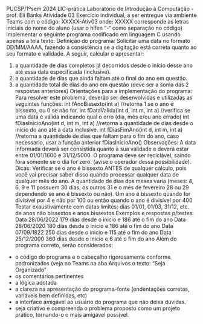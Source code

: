 PUCSP/1ºsem 2024 LIC-prática
Laboratório de Introdução à Computação -
prof. Eli Banks
Atividade 03
Exercício individual, a ser entregue via ambiente
Teams com o código:
XXXXX-Ativ03 
onde: XXXXX corresponde às letras iniciais do nome do aluno
 (usar o hífen “-“ como separação no código)
Implementar o seguinte programa codificado em linguagem C usando
apenas a tela texto:
Definição do programa:
Solicitar uma data no formato DD/MM/AAAA, fazendo a consistência se a
digitação está correta quanto ao seu formato e validade.
A seguir, calcular e apresentar:
1. a quantidade de dias completos já decorridos desde o início desse ano
até essa data especificada (inclusive). 
2. a quantidade de dias que ainda faltam até o final do ano em questão.
3. a quantidade total de dias do ano em questão (deve ser a soma das 2
respostas anteriores)
Orientações para a implementação do programa:
Para resolver este problema, deverão ser desenvolvidas e utilizadas as
seguintes funções:
int fAnoBissexto(int a) //retorna 1 se o ano é bissexto, ou 0 se não for.
int fDataValida(int d, int m, int a) //verifica se uma data é válida
indicando qual o erro (dia, mês e/ou ano errado)
int fDiasInicioAno(int d, int m, int a) //retorna a quantidade de dias
desde o início do ano até a data inclusive.
int fDiasFimAno(int d, int m, int a) //retorna a quantidade de dias que
faltam para o fim do ano, caso necessario, usar a função anterior
fDiasInicioAno()
Observações:
A data informada deverá ser consistida quanto à sua validade e deverá
estar entre 01/01/1600 e 31/12/5000.
O programa deve ser reciclável, saindo fora somente se o dia for zero.
(avise o operador dessa possibilidade).
Dicas:
Verificar se o ano é bissexto ANTES de qualquer cálculo, pois você vai
precisar saber disso quando processar qualquer data de qualquer mês do
ano.
A quantidade de dias dos meses varia (meses: 4, 6, 9 e 11 possuem 30 dias,
os outros 31 e o mês de fevereiro 28 ou 29 dependendo se ano é bissexto
ou não). 
Um ano é bissexto quando for divisível por 4 e não por 100 ou então
quando o ano é divisível por 400
Testar exaustivamente com datas limites: dias 01/01, 01/03, 31/12, etc. de
anos não bissextos e anos bissextos
Exemplos e respostas p/testes:
 Data 28/06/2022 179 dias desde o inicio e 186 até o fim do ano
 Data 28/06/2020 180 dias desde o inicio e 186 até o fim do ano
 Data 07/09/1822 250 dias desde o inicio e 115 até o fim do ano
 Data 25/12/2000 360 dias desde o inicio e 6 até o fim do ano
Além do programa correto, serão considerados:
- o código do programa e o cabeçalho rigorosamente conforme 
padronizados (veja no Teams na aba Arquivos o texto: “Seja Organizado” 
- os comentários pertinentes
- a lógica adotada
- a clareza na apresentação do programa-fonte (endentações corretas, 
variáveis bem definidas, etc)
- a interface amigável ao usuário do programa que não deixa dúvidas.
- seja criativo e compreenda o problema proposto como um projeto prático, 
tornando-o o mais amigável possível.
